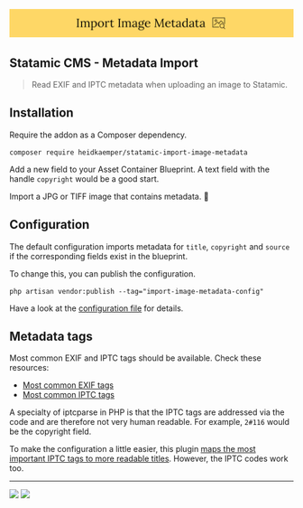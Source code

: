 <!-- statamic:hide -->

![Banner](./banner.png)

## Statamic CMS - Metadata Import

<!-- /statamic:hide -->

> Read EXIF and IPTC metadata when uploading an image to Statamic.

## Installation

Require the addon as a Composer dependency.

```
composer require heidkaemper/statamic-import-image-metadata
```

Add a new field to your Asset Container Blueprint. A text field with the handle `copyright` would be a good start.

Import a JPG or TIFF image that contains metadata. 🎉

## Configuration

The default configuration imports metadata for `title`, `copyright` and `source` if the corresponding fields exist in the blueprint.

To change this, you can publish the configuration.

```
php artisan vendor:publish --tag="import-image-metadata-config"
```

Have a look at the [configuration file](https://github.com/heidkaemper/statamic-import-image-metadata/blob/main/config/import-image-metadata.php) for details.

## Metadata tags

Most common EXIF and IPTC tags should be available. Check these resources:

- [Most common EXIF tags](https://www.vcode.no/web/resource.nsf/ii2lnug/642.htm)
- [Most common IPTC tags](https://www.vcode.no/web/resource.nsf/ii2lnug/643.htm)

A specialty of iptcparse in PHP is that the IPTC tags are addressed via the code and are therefore not very human readable. For example, `2#116` would be the copyright field.

To make the configuration a little easier, this plugin [maps the most important IPTC tags to more readable titles](https://github.com/heidkaemper/statamic-import-image-metadata/blob/main/src/Helpers/Formatter.php#L7). However, the IPTC codes work too.

<!-- statamic:hide -->

---

<a href="https://statamic.com"><img src="https://img.shields.io/badge/Statamic-3.3+-FF269E?style=for-the-badge"></a>
<a href="https://packagist.org/packages/heidkaemper/statamic-import-image-metadata"><img src="https://img.shields.io/packagist/v/heidkaemper/statamic-import-image-metadata?style=for-the-badge"></a>

<!-- /statamic:hide -->
